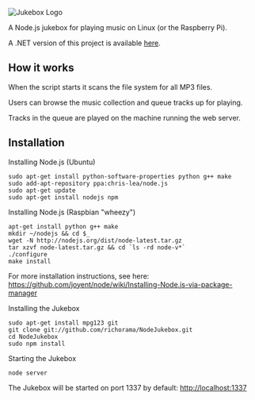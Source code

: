 ![Jukebox Logo](http://coderead.files.wordpress.com/2013/02/logo.png?w=320)

A Node.js jukebox for playing music on Linux (or the Raspberry Pi).

A .NET version of this project is available [here](https://github.com/richorama/Jukebox).

## How it works

When the script starts it scans the file system for all MP3 files.

Users can browse the music collection and queue tracks up for playing.

Tracks in the queue are played on the machine running the web server.

## Installation

Installing Node.js (Ubuntu)
```
sudo apt-get install python-software-properties python g++ make
sudo add-apt-repository ppa:chris-lea/node.js
sudo apt-get update
sudo apt-get install nodejs npm
```

Installing Node.js (Raspbian "wheezy")
```
apt-get install python g++ make
mkdir ~/nodejs && cd $_
wget -N http://nodejs.org/dist/node-latest.tar.gz
tar xzvf node-latest.tar.gz && cd `ls -rd node-v*`
./configure
make install
```
For more installation instructions, see here: https://github.com/joyent/node/wiki/Installing-Node.js-via-package-manager


Installing the Jukebox
```
sudo apt-get install mpg123 git
git clone git://github.com/richorama/NodeJukebox.git
cd NodeJukebox
sudo npm install
```

Starting the Jukebox
```
node server
```

The Jukebox will be started on port 1337 by default: [http://localhost:1337](http://localhost:1337)



